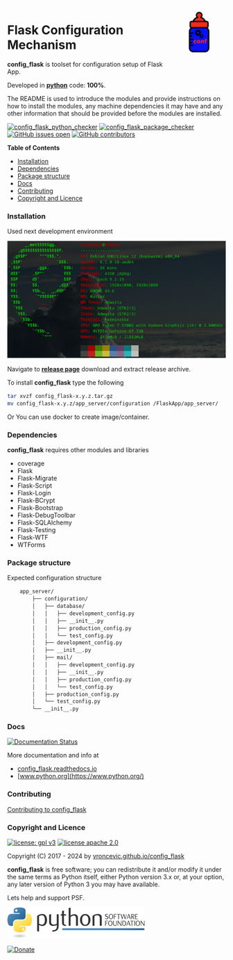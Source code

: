 <img align="right" src="https://raw.githubusercontent.com/vroncevic/config_flask/dev/docs/config_flask_logo.png" width="25%">

# Flask Configuration Mechanism

**config_flask** is toolset for configuration setup of Flask App.

Developed in **[python](https://www.python.org/)** code: **100%**.

The README is used to introduce the modules and provide instructions on
how to install the modules, any machine dependencies it may have and any
other information that should be provided before the modules are installed.

[![config_flask_python_checker](https://github.com/vroncevic/config_flask/actions/workflows/config_flask_python_checker.yml/badge.svg)](https://github.com/vroncevic/config_flask/actions/workflows/config_flask_python_checker.yml) [![config_flask_package_checker](https://github.com/vroncevic/config_flask/actions/workflows/config_flask_package_checker.yml/badge.svg)](https://github.com/vroncevic/config_flask/actions/workflows/config_flask_package_checker.yml) [![GitHub issues open](https://img.shields.io/github/issues/vroncevic/config_flask.svg)](https://github.com/vroncevic/config_flask/issues) [![GitHub contributors](https://img.shields.io/github/contributors/vroncevic/config_flask.svg)](https://github.com/vroncevic/config_flask/graphs/contributors)

<!-- START doctoc generated TOC please keep comment here to allow auto update -->
<!-- DON'T EDIT THIS SECTION, INSTEAD RE-RUN doctoc TO UPDATE -->
**Table of Contents**

- [Installation](#installation)
- [Dependencies](#dependencies)
- [Package structure](#package-structure)
- [Docs](#docs)
- [Contributing](#contributing)
- [Copyright and Licence](#copyright-and-licence)

<!-- END doctoc generated TOC please keep comment here to allow auto update -->

### Installation

Used next development environment

![debian linux os](https://raw.githubusercontent.com/vroncevic/ats_utilities/dev/docs/debtux.png)

Navigate to **[release page](https://github.com/vroncevic/config_flask/releases)** download and extract release archive.

To install **config_flask** type the following

```bash
tar xvzf config_flask-x.y.z.tar.gz
mv config_flask-x.y.z/app_server/configuration /FlaskApp/app_server/
```

Or You can use docker to create image/container.

### Dependencies

**config_flask** requires other modules and libraries
 * coverage
 * Flask
 * Flask-Migrate
 * Flask-Script
 * Flask-Login
 * Flask-BCrypt
 * Flask-Bootstrap
 * Flask-DebugToolbar
 * Flask-SQLAlchemy
 * Flask-Testing
 * Flask-WTF
 * WTForms

### Package structure

Expected configuration structure

```bash
    app_server/
        ├── configuration/
        │   ├── database/
        │   │   ├── development_config.py
        │   │   ├── __init__.py
        │   │   ├── production_config.py
        │   │   └── test_config.py
        │   ├── development_config.py
        │   ├── __init__.py
        │   ├── mail/
        │   │   ├── development_config.py
        │   │   ├── __init__.py
        │   │   ├── production_config.py
        │   │   └── test_config.py
        │   ├── production_config.py
        │   └── test_config.py
        └── __init__.py
```

### Docs

[![Documentation Status](https://readthedocs.org/projects/config-flask/badge/?version=latest)](https://config-flask.readthedocs.io/en/latest/?badge=latest)

More documentation and info at

* [config_flask.readthedocs.io](https://config-flask.readthedocs.io/)
* [www.python.org](https://www.python.org/)

### Contributing

[Contributing to config_flask](CONTRIBUTING.md)

### Copyright and Licence

[![license: gpl v3](https://img.shields.io/badge/License-GPLv3-blue.svg)](https://www.gnu.org/licenses/gpl-3.0) [![license apache 2.0](https://img.shields.io/badge/License-Apache%202.0-blue.svg)](https://opensource.org/licenses/Apache-2.0)

Copyright (C) 2017 - 2024 by [vroncevic.github.io/config_flask](https://vroncevic.github.io/config_flask/)

**config_flask** is free software; you can redistribute it and/or modify
it under the same terms as Python itself, either Python version 3.x or,
at your option, any later version of Python 3 you may have available.

Lets help and support PSF.

[![Python Software Foundation](https://raw.githubusercontent.com/vroncevic/config_flask/dev/docs/psf-logo-alpha.png)](https://www.python.org/psf/)

[![Donate](https://www.paypalobjects.com/en_US/i/btn/btn_donateCC_LG.gif)](https://www.python.org/psf/donations/)
